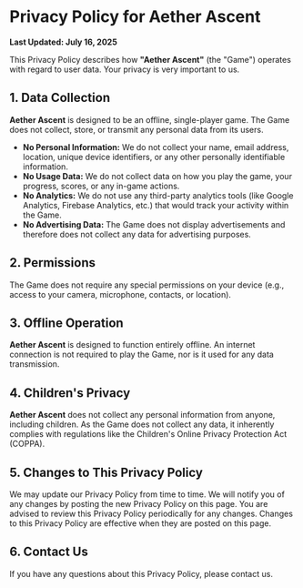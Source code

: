 # Privacy Policy for Aether Ascent

**Last Updated: July 16, 2025**

This Privacy Policy describes how **"Aether Ascent"** (the "Game") operates with regard to user data. Your privacy is very important to us.

## 1. Data Collection

**Aether Ascent** is designed to be an offline, single-player game. The Game does not collect, store, or transmit any personal data from its users.

- **No Personal Information:** We do not collect your name, email address, location, unique device identifiers, or any other personally identifiable information.  
- **No Usage Data:** We do not collect data on how you play the game, your progress, scores, or any in-game actions.  
- **No Analytics:** We do not use any third-party analytics tools (like Google Analytics, Firebase Analytics, etc.) that would track your activity within the Game.  
- **No Advertising Data:** The Game does not display advertisements and therefore does not collect any data for advertising purposes.

## 2. Permissions

The Game does not require any special permissions on your device (e.g., access to your camera, microphone, contacts, or location).

## 3. Offline Operation

**Aether Ascent** is designed to function entirely offline. An internet connection is not required to play the Game, nor is it used for any data transmission.

## 4. Children's Privacy

**Aether Ascent** does not collect any personal information from anyone, including children. As the Game does not collect any data, it inherently complies with regulations like the Children's Online Privacy Protection Act (COPPA).

## 5. Changes to This Privacy Policy

We may update our Privacy Policy from time to time. We will notify you of any changes by posting the new Privacy Policy on this page. You are advised to review this Privacy Policy periodically for any changes. Changes to this Privacy Policy are effective when they are posted on this page.

## 6. Contact Us

If you have any questions about this Privacy Policy, please contact us.
